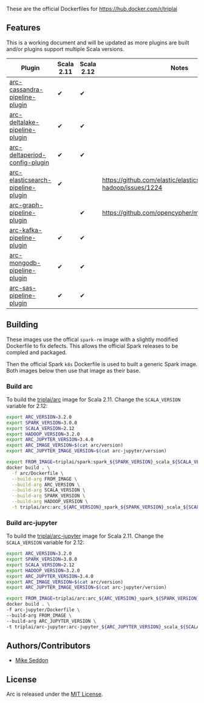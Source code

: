 These are the official Dockerfiles for https://hub.docker.com/r/triplai

## Features

This is a working document and will be updated as more plugins are built and/or plugins support multiple Scala versions.

| Plugin                                                                                              | Scala 2.11          | Scala 2.12              | Notes                                                           |
|-----------------------------------------------------------------------------------------------------|---------------------|-------------------------|-----------------------------------------------------------------|
| [arc-cassandra-pipeline-plugin](https://github.com/tripl-ai/arc-cassandra-pipeline-plugin)          | ✔                   | ✔                       |                                                                 |
| [arc-deltalake-pipeline-plugin](https://github.com/tripl-ai/arc-deltalake-pipeline-plugin)          | ✔                   | ✔                       |                                                                 |
| [arc-deltaperiod-config-plugin](https://github.com/tripl-ai/arc-deltaperiod-config-plugin)          | ✔                   | ✔                       |                                                                 |
| [arc-elasticsearch-pipeline-plugin](https://github.com/tripl-ai/arc-elasticsearch-pipeline-plugin)  | ✔                   |                         | https://github.com/elastic/elasticsearch-hadoop/issues/1224     |
| [arc-graph-pipeline-plugin](https://github.com/tripl-ai/arc-graph-pipeline-plugin)                  |                     | ✔                       | https://github.com/opencypher/morpheus/issues/917               |
| [arc-kafka-pipeline-plugin](https://github.com/tripl-ai/arc-kafka-pipeline-plugin)                  | ✔                   | ✔                       |                                                                 |
| [arc-mongodb-pipeline-plugin](https://github.com/tripl-ai/arc-mongodb-pipeline-plugin)              | ✔                   | ✔                       |                                                                 |
| [arc-sas-pipeline-plugin](https://github.com/tripl-ai/arc-sas-pipeline-plugin)                      | ✔                   | ✔                       |                                                                 |

## Building

These images use the offical `spark-rm` image with a slightly modified Dockerfile to fix defects. This allows the official Spark releases to be compled and packaged.

Then the official Spark `k8s` Dockerfile is used to built a generic Spark image. Both images below then use that image as their base.

### Build arc

To build the [triplai/arc](https://hub.docker.com/r/triplai/arc) image for Scala 2.11. Change the `SCALA_VERSION` variable for 2.12:

```bash
export ARC_VERSION=3.2.0
export SPARK_VERSION=3.0.0
export SCALA_VERSION=2.12
export HADOOP_VERSION=3.2.0
export ARC_JUPYTER_VERSION=3.4.0
export ARC_IMAGE_VERSION=$(cat arc/version)
export ARC_JUPYTER_IMAGE_VERSION=$(cat arc-jupyter/version)

export FROM_IMAGE=triplai/spark:spark_${SPARK_VERSION}_scala_${SCALA_VERSION}_hadoop_${HADOOP_VERSION}
docker build . \
  -f arc/Dockerfile \
  --build-arg FROM_IMAGE \
  --build-arg ARC_VERSION \
  --build-arg SCALA_VERSION \
  --build-arg SPARK_VERSION \
  --build-arg HADOOP_VERSION \
  -t triplai/arc:arc_${ARC_VERSION}_spark_${SPARK_VERSION}_scala_${SCALA_VERSION}_hadoop_${HADOOP_VERSION}_${ARC_IMAGE_VERSION}
```

### Build arc-jupyter

To build the [triplai/arc-jupyter](https://hub.docker.com/r/triplai/arc-jupyter) image for Scala 2.11. Change the `SCALA_VERSION` variable for 2.12:

```bash
export ARC_VERSION=3.2.0
export SPARK_VERSION=3.0.0
export SCALA_VERSION=2.12
export HADOOP_VERSION=3.2.0
export ARC_JUPYTER_VERSION=3.4.0
export ARC_IMAGE_VERSION=$(cat arc/version)
export ARC_JUPYTER_IMAGE_VERSION=$(cat arc-jupyter/version)

export FROM_IMAGE=triplai/arc:arc_${ARC_VERSION}_spark_${SPARK_VERSION}_scala_${SCALA_VERSION}_hadoop_${HADOOP_VERSION}_${ARC_IMAGE_VERSION}
docker build . \
-f arc-jupyter/Dockerfile \
--build-arg FROM_IMAGE \
--build-arg ARC_JUPYTER_VERSION \
-t triplai/arc-jupyter:arc-jupyter_${ARC_JUPYTER_VERSION}_scala_${SCALA_VERSION}_hadoop_${HADOOP_VERSION}_${ARC_JUPYTER_IMAGE_VERSION}
```

## Authors/Contributors

- [Mike Seddon](https://github.com/seddonm1)

## License

Arc is released under the [MIT License](https://opensource.org/licenses/MIT).
